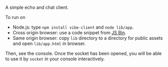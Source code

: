 A simple echo and chat client. 

To run on

* Node.js: type `npm install vibe-client` and `node lib/app`.
* Cross origin browser: use a code snippet from [JS Bin](http://jsbin.com/pocet/8/watch?js,console).
* Same origin browser: copy `lib` directory to a directory for public assets and open `lib/app.html` in browser.

Then, see the console. Once the socket has been opened, you will be able to use it by `socket` in your console interactively.